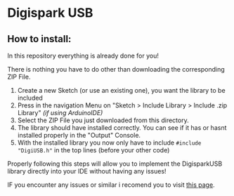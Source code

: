 # Digispark USB

## How to install:
In this repository everything is already done for you!

There is nothing you have to do other than downloading the corresponding ZIP File.

1. Create a new Sketch (or use an existing one), you want the library to be included
2. Press in the navigation Menu on "Sketch > Include Library > Include .zip Library" *(if using ArduinoIDE)*
3. Select the ZIP File you just downloaded from this directory.
4. The library should have installed correctly. You can see if it has or hasnt installed properly in the "Output" Console.
5. With the installed library you now only have to include ` #include "DigiUSB.h" ` in the top lines (before your other code)


Properly following this steps will allow you to implement the DigisparkUSB library directly into your IDE
without having any issues!

IF you encounter any issues or similar i recomend you to visit [this page](https://github.com/digistump/DigistumpArduino/tree/master/digistump-avr/libraries/DigisparkUSB).
